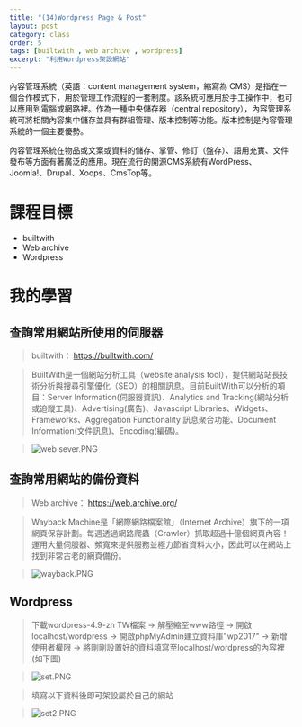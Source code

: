 ```yaml
---
title: "(14)Wordpress Page & Post"
layout: post
category: class
order: 5
tags: [builtwith , web archive , wordpress]
excerpt: "利用Wordpress架設網站"
---
```

內容管理系統（英語：content management system，縮寫為 CMS）是指在一個合作模式下，用於管理工作流程的一套制度。該系統可應用於手工操作中，也可以應用到電腦或網路裡。作為一種中央儲存器（central repository），內容管理系統可將相關內容集中儲存並具有群組管理、版本控制等功能。版本控制是內容管理系統的一個主要優勢。

內容管理系統在物品或文案或資料的儲存、掌管、修訂（盤存）、語用充實、文件發布等方面有著廣泛的應用。現在流行的開源CMS系統有WordPress、Joomla!、Drupal、Xoops、CmsTop等。

# 課程目標
- builtwith
- Web archive
- Wordpress

# 我的學習

## 查詢常用網站所使用的伺服器

> builtwith： <https://builtwith.com/>

> BuiltWith是一個網站分析工具（website analysis tool），提供網站站長技術分析與搜尋引擎優化（SEO）的相關訊息。目前BuiltWith可以分析的項目：Server Information(伺服器資訊)、Analytics and Tracking(網站分析或追蹤工具)、Advertising(廣告)、Javascript Libraries、Widgets、Frameworks、Aggregation Functionality 訊息聚合功能、Document Information(文件訊息)、Encoding(編碼)。

> ![web sever.PNG](https://i.loli.net/2017/12/20/5a3a77f1e9d20.png)

## 查詢常用網站的備份資料

> Web archive： <https://web.archive.org/>

> Wayback Machine是「網際網路檔案館」（Internet Archive）旗下的一項網頁保存計劃。每週透過網路爬蟲（Crawler）抓取超過十億個網頁內容！運用大量伺服器、頻寬來提供服務並極力節省資料大小，因此可以在網站上找到非常古老的網頁備份。

> ![wayback.PNG](https://i.loli.net/2017/12/20/5a3a77f1bfae2.png)

## Wordpress

> 下載wordpress-4.9-zh TW檔案 → 解壓縮至www路徑 → 開啟localhost/wordpress → 開啟phpMyAdmin建立資料庫"wp2017" → 新增使用者權限 → 將剛剛設置好的資料填寫至localhost/wordpress的內容裡(如下圖)

> ![set.PNG](https://i.loli.net/2017/12/20/5a3a7aceb71c3.png)

> 填寫以下資料後即可架設屬於自己的網站

> ![set2.PNG](https://i.loli.net/2017/12/20/5a3a7e6f2558f.png)


[1]: https://github.com/        "GitHub"
[2]: https://pages.github.com/  "GitHub Pages"
[3]: https://jekyllrb.com/      "Jekyll"
[4]: http://markdown.tw         "Markdown文件"
[5]: http://dillinger.io/       "Dillinger"








